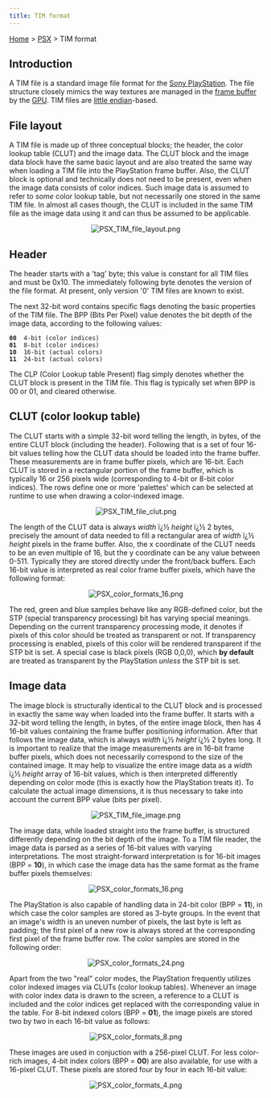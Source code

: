 ```yaml
---
title: TIM format
---
```


[Home](../Main%20Page.md) > [PSX](../PSX.md) > TIM format

## Introduction

A TIM file is a standard image file format for the [Sony PlayStation][].
The file structure closely mimics the way textures are managed in the
[frame buffer][] by the [GPU][]. TIM files are [little endian][]-based.

  

## File layout

A TIM file is made up of three conceptual blocks; the header, the color
lookup table (CLUT) and the image data. The CLUT block and the image
data block have the same basic layout and are also treated the same way
when loading a TIM file into the PlayStation frame buffer. Also, the
CLUT block is optional and technically does not need to be present, even
when the image data consists of color indices. Such image data is
assumed to refer to *some* color lookup table, but not necessarily one
stored in the same TIM file. In almost all cases though, the CLUT is
included in the same TIM file as the image data using it and can thus be
assumed to be applicable.

  

<center>

![][1]

</center>

  
  

## Header

The header starts with a 'tag' byte; this value is constant for all TIM
files and must be 0x10. The immediately following byte denotes the
version of the file format. At present, only version '0' TIM files are
known to exist.

The next 32-bit word contains specific flags denoting the basic
properties of the TIM file. The BPP (Bits Per Pixel) value denotes the
bit depth of the image data, according to the following values:

**`00`**`  4-bit (color indices)`  
**`01`**`  8-bit (color indices)`  
**`10`**`  16-bit (actual colors)`  
**`11`**`  24-bit (actual colors)`

The CLP (Color Lookup table Present) flag simply denotes whether the
CLUT block is present in the TIM file. This flag is typically set when
BPP is 00 or 01, and cleared otherwise.

  

## CLUT (color lookup table)

The CLUT starts with a simple 32-bit word telling the length, in bytes,
of the entire CLUT block (including the header). Following that is a set
of four 16-bit values telling how the CLUT data should be loaded into
the frame buffer. These measurements are in frame buffer pixels, which
are 16-bit. Each CLUT is stored in a rectangular portion of the frame
buffer, which is typically 16 or 256 pixels wide (corresponding to 4-bit
or 8-bit color indices). The rows define one or more 'palettes' which
can be selected at runtime to use when drawing a color-indexed image.

  

<center>

![][2]

</center>

  
The length of the CLUT data is always *width* ï¿½ *height* ï¿½ 2 bytes,
precisely the amount of data needed to fill a rectangular area of
*width* ï¿½ *height* pixels in the frame buffer. Also, the x coordinate
of the CLUT needs to be an even multiple of 16, but the y coordinate can
be any value between 0-511. Typically they are stored directly under the
front/back buffers. Each 16-bit value is interpreted as real color frame
buffer pixels, which have the following format:

  

<center>

![][3]

</center>

  
The red, green and blue samples behave like any RGB-defined color, but
the STP (special transparency processing) bit has varying special
meanings. Depending on the current transparency processing mode, it
denotes if pixels of this color should be treated as transparent or not.
If transparency processing is enabled, pixels of this color will be
rendered transparent if the STP bit is set. A special case is black
pixels (RGB 0,0,0), which **by default** are treated as transparent by
the PlayStation *unless* the STP bit is set.

  

## Image data

The image block is structurally identical to the CLUT block and is
processed in exactly the same way when loaded into the frame buffer. It
starts with a 32-bit word telling the length, in bytes, of the entire
image block, then has 4 16-bit values containing the frame buffer
positioning information. After that follows the image data, which is
always *width* ï¿½ *height* ï¿½ 2 bytes long. It is important to realize
that the image measurements are in 16-bit frame buffer pixels, which
does not necessarily correspond to the size of the contained image. It
may help to visualize the entire image data as a *width* ï¿½ *height*
array of 16-bit values, which is then interpreted differently depending
on color mode (this is exactly how the PlayStation treats it). To
calculate the actual image dimensions, it is thus necessary to take into
account the current BPP value (bits per pixel).

  

<center>

![][4]

</center>

  
The image data, while loaded straight into the frame buffer, is
structured differently depending on the bit depth of the image. To a TIM
file reader, the image data is parsed as a series of 16-bit values with
varying interpretations. The most straight-forward interpretation is for
16-bit images (BPP = **10**), in which case the image data has the same
format as the frame buffer pixels themselves:

  

<center>

![][3]

</center>

  
The PlayStation is also capable of handling data in 24-bit color (BPP =
**11**), in which case the color samples are stored as 3-byte groups. In
the event that an image's width is an uneven number of pixels, the last
byte is left as padding; the first pixel of a new row is always stored
at the corresponding first pixel of the frame buffer row. The color
samples are stored in the following order:

  

<center>

![][5]

</center>

  
Apart from the two "real" color modes, the PlayStation frequently
utilizes color indexed images via CLUTs (color lookup tables). Whenever
an image with color index data is drawn to the screen, a reference to a
CLUT is included and the color indices get replaced with the
corresponding value in the table. For 8-bit indexed colors (BPP =
**01**), the image pixels are stored two by two in each 16-bit value as
follows:

  

<center>

![][6]

</center>

  
These images are used in conjuction with a 256-pixel CLUT. For less
color-rich images, 4-bit index colors (BPP = **00**) are also available,
for use with a 16-pixel CLUT. These pixels are stored four by four in
each 16-bit value:

  

<center>

![][7]

</center>

  

  [Sony PlayStation]: ../PSX.md "wikilink"
  [frame buffer]: frame%20buffer.md "wikilink"
  [GPU]: GPU.md "wikilink"
  [little endian]: ../Little%20endian.md "wikilink"
  [1]: ../assets/PSX%20TIM%20file%20layout.png "PSX_TIM_file_layout.png"
  [2]: ../assets/PSX%20TIM%20file%20clut.png "PSX_TIM_file_clut.png"
  [3]: ../assets/PSX%20color%20formats%2016.png "PSX_color_formats_16.png"
  [4]: ../assets/PSX%20TIM%20file%20image.png "PSX_TIM_file_image.png"
  [5]: ../assets/PSX%20color%20formats%2024.png "PSX_color_formats_24.png"
  [6]: ../assets/PSX%20color%20formats%208.png "PSX_color_formats_8.png"
  [7]: ../assets/PSX%20color%20formats%204.png "PSX_color_formats_4.png"
